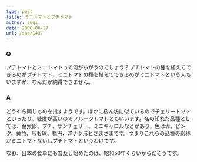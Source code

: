 ```yaml
---
type: post
title: ミニトマトとプチトマト
author: sugi
date: 2000-06-27
url: /saq/143/
---
```

### Q 

プチトマトとミニトマトって何がちがうのでしょう？プチトマトの種を植えてできるのがプチトマト、ミニトマトの種を植えてできるのがミニトマトという人もいますが、なんだか納得できません。

### A 

どうやら同じものを指すようです。ほかに桜ん坊に似ているのでチェリートマトといったり、糖度が高いのでフルーツトマトともいいます。名の知れた品種としては、金太郎、プチ、サンチェリー、ミニキャロルなどがあり、色は赤、ピンク、黄色、形も球、楕円、洋ナシ形とさまざまです。つまりこれらの品種の総称がミニトマトないしプチトマトというわけです。

なお、日本の食卓にも普及し始めたのは、昭和50年くらいからだそうです。
